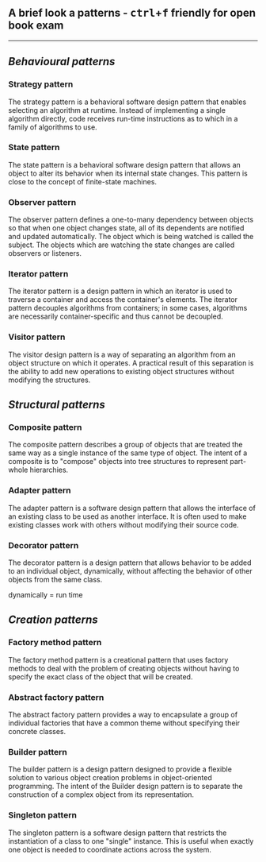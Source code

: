 ## A brief look a patterns - <kbd>ctrl</kbd>+<kbd>f</kbd> friendly for open book exam
---

## _Behavioural patterns_

### Strategy pattern
The strategy pattern is a behavioral software design pattern that enables selecting an algorithm at runtime. Instead of implementing a single algorithm directly, code receives run-time instructions as to which in a family of algorithms to use.

### State pattern
The state pattern is a behavioral software design pattern that allows an object to alter its behavior when its internal state changes. This pattern is close to the concept of finite-state machines.

### Observer pattern
The observer pattern defines a one-to-many dependency between objects so that when one object changes state, all of its dependents are notified and updated automatically. The object which is being watched is called the subject. The objects which are watching the state changes are called observers or listeners.

### Iterator pattern
The iterator pattern is a design pattern in which an iterator is used to traverse a container and access the container's elements. The iterator pattern decouples algorithms from containers; in some cases, algorithms are necessarily container-specific and thus cannot be decoupled.

### Visitor pattern
The visitor design pattern is a way of separating an algorithm from an object structure on which it operates. A practical result of this separation is the ability to add new operations to existing object structures without modifying the structures.

## _Structural patterns_

### Composite pattern
The composite pattern describes a group of objects that are treated the same way as a single instance of the same type of object. The intent of a composite is to "compose" objects into tree structures to represent part-whole hierarchies.

### Adapter pattern
The adapter pattern is a software design pattern that allows the interface of an existing class to be used as another interface. It is often used to make existing classes work with others without modifying their source code.

### Decorator pattern
The decorator pattern is a design pattern that allows behavior to be added to an individual object, dynamically, without affecting the behavior of other objects from the same class.

dynamically = run time

## _Creation patterns_

### Factory method pattern
The factory method pattern is a creational pattern that uses factory methods to deal with the problem of creating objects without having to specify the exact class of the object that will be created.

### Abstract factory pattern
The abstract factory pattern provides a way to encapsulate a group of individual factories that have a common theme without specifying their concrete classes.


### Builder pattern
The builder pattern is a design pattern designed to provide a flexible solution to various object creation problems in object-oriented programming. The intent of the Builder design pattern is to separate the construction of a complex object from its representation.

### Singleton pattern
The singleton pattern is a software design pattern that restricts the instantiation of a class to one "single" instance. This is useful when exactly one object is needed to coordinate actions across the system.